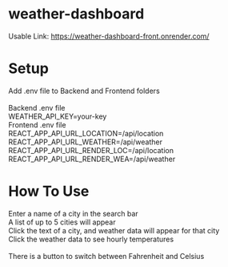 # weather-dashboard
Usable Link: https://weather-dashboard-front.onrender.com/

# Setup
Add .env file to Backend and Frontend folders\
\
Backend .env file\
  WEATHER_API_KEY=your-key\
Frontend .env file\
  REACT_APP_API_URL_LOCATION=<your-URL>/api/location\
  REACT_APP_API_URL_WEATHER=<your-URL>/api/weather\
  REACT_APP_API_URL_RENDER_LOC=<your-URL>/api/location\
  REACT_APP_API_URL_RENDER_WEA=<your-URL>/api/weather

# How To Use
Enter a name of a city in the search bar\
A list of up to 5 cities will appear\
Click the text of a city, and weather data will appear for that city\
Click the weather data to see hourly temperatures\
\
There is a button to switch between Fahrenheit and Celsius
